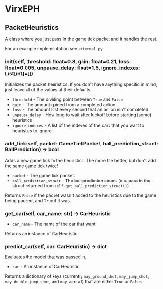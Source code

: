 # VirxEPH

## PacketHeuristics

A class where you just pass in the game tick packet and it handles the rest.

For an example implementation see `external.py`.

### __init__(self, threshold: float=0.8, gain: float=0.21, loss: float=0.005, unpause_delay: float=1.5, ignore_indexes: List[int]=[])

Initializes the packet heuristics. If you don't have anything specific in mind, just leave all of the values at their defaults.

+ `threshold` - The dividing point between `True` and `False`
+ `gain` - The amount gained from a completed action
+ `loss` - The amount lost every second that an action isn't completed
+ `unpause_delay` - How long to wait after kickoff before starting (some) heuristics
+ `ignore_indexes` - A list of the indexes of the cars that you want to heuristics to ignore

### add_tick(self, packet: GameTickPacket, ball_prediction_struct: BallPrediction) -> bool

Adds a new game tick to the heuristics. The more the better, but don't add the same game tick twice!

+ `packet` - The game tick packet.
+ `ball_prediction_struct` - The ball prediction struct. (e.x. pass in the struct returned from `self.get_ball_prediction_struct()`)

Returns `False` if the packet wasn't added to the heuristics due to the game being paused, and `True` if it was.

### get_car(self, car_name: str) -> CarHeuristic

+ `car_name` - The name of the car that want

Returns an instance of CarHeuristic.

### predict_car(self, car: CarHeuristic) -> dict

Evaluates the model that was passed in.

+ `car` - An instance of CarHeuristic

Returns a dictionary of keys (currently `may_ground_shot`, `may_jump_shot`, `may_double_jump_shot`, and `may_aerial`) that are either `True` or `False`.
